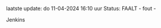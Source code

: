 laatste update: 
do 11-04-2024 16:10   uur 
Status: FAALT - fout - 
<div class="service R">Jenkins</div>